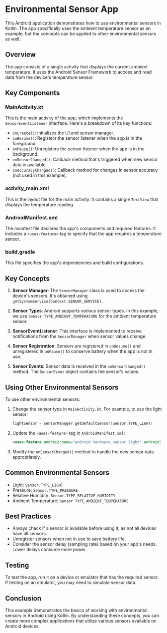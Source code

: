 # Environmental Sensor App

This Android application demonstrates how to use environmental sensors in Kotlin. The app specifically uses the ambient temperature sensor as an example, but the concepts can be applied to other environmental sensors as well.

## Overview

The app consists of a single activity that displays the current ambient temperature. It uses the Android Sensor Framework to access and read data from the device's temperature sensor.

## Key Components

### MainActivity.kt

This is the main activity of the app, which implements the `SensorEventListener` interface. Here's a breakdown of its key functions:

- `onCreate()`: Initializes the UI and sensor manager.
- `onResume()`: Registers the sensor listener when the app is in the foreground.
- `onPause()`: Unregisters the sensor listener when the app is in the background.
- `onSensorChanged()`: Callback method that's triggered when new sensor data is available.
- `onAccuracyChanged()`: Callback method for changes in sensor accuracy (not used in this example).

### activity_main.xml

This is the layout file for the main activity. It contains a single `TextView` that displays the temperature reading.

### AndroidManifest.xml

The manifest file declares the app's components and required features. It includes a `<uses-feature>` tag to specify that the app requires a temperature sensor.

### build.gradle

This file specifies the app's dependencies and build configurations.

## Key Concepts

1. **Sensor Manager**: The `SensorManager` class is used to access the device's sensors. It's obtained using `getSystemService(Context.SENSOR_SERVICE)`.

2. **Sensor Types**: Android supports various sensor types. In this example, we use `Sensor.TYPE_AMBIENT_TEMPERATURE` for the ambient temperature sensor.

3. **SensorEventListener**: This interface is implemented to receive notifications from the `SensorManager` when sensor values change.

4. **Sensor Registration**: Sensors are registered in `onResume()` and unregistered in `onPause()` to conserve battery when the app is not in use.

5. **Sensor Events**: Sensor data is received in the `onSensorChanged()` method. The `SensorEvent` object contains the sensor's values.

## Using Other Environmental Sensors

To use other environmental sensors:

1. Change the sensor type in `MainActivity.kt`. For example, to use the light sensor:
   ```kotlin
   lightSensor = sensorManager.getDefaultSensor(Sensor.TYPE_LIGHT)
   ```

2. Update the `<uses-feature>` tag in `AndroidManifest.xml`:
   ```xml
   <uses-feature android:name="android.hardware.sensor.light" android:required="true" />
   ```

3. Modify the `onSensorChanged()` method to handle the new sensor data appropriately.

## Common Environmental Sensors

- Light: `Sensor.TYPE_LIGHT`
- Pressure: `Sensor.TYPE_PRESSURE`
- Relative Humidity: `Sensor.TYPE_RELATIVE_HUMIDITY`
- Ambient Temperature: `Sensor.TYPE_AMBIENT_TEMPERATURE`

## Best Practices

- Always check if a sensor is available before using it, as not all devices have all sensors.
- Unregister sensors when not in use to save battery life.
- Consider the sensor delay (sampling rate) based on your app's needs. Lower delays consume more power.

## Testing

To test the app, run it on a device or emulator that has the required sensor. If testing on an emulator, you may need to simulate sensor data.

## Conclusion

This example demonstrates the basics of working with environmental sensors in Android using Kotlin. By understanding these concepts, you can create more complex applications that utilize various sensors available on Android devices.
